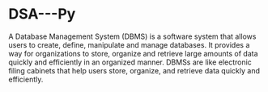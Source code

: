 # DSA---Py
A Database Management System (DBMS) is a software system that allows users to create, define, manipulate and manage databases. It provides a way for organizations to store, 
organize and retrieve large amounts of data quickly and efficiently in an organized manner. DBMSs are like electronic filing cabinets that help users store, organize, and 
retrieve data quickly and efficiently. 

